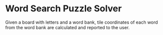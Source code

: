 # Word Search Puzzle Solver
Given a board with letters and a word bank, tile coordinates of each word from the word bank are calculated and reported to the user.
